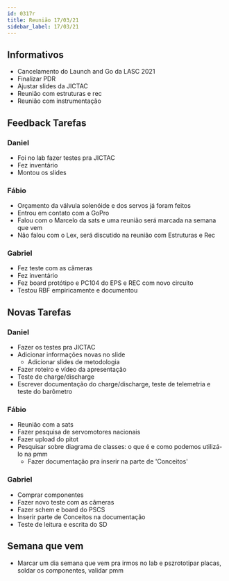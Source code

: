 ```yaml
---
id: 0317r
title: Reunião 17/03/21
sidebar_label: 17/03/21
---
```

## Informativos
- Cancelamento do Launch and Go da LASC 2021
- Finalizar PDR
- Ajustar slides da JICTAC
- Reunião com estruturas e rec
- Reunião com instrumentação

## Feedback Tarefas
### Daniel
- Foi no lab fazer testes pra JICTAC
- Fez inventário
- Montou os slides

### Fábio
- Orçamento da válvula solenóide e dos servos já foram feitos
- Entrou em contato com a GoPro
- Falou com o Marcelo da sats e uma reunião será marcada na semana que vem
- Não falou com o Lex, será discutido na reunião com Estruturas e Rec

### Gabriel
- Fez teste com as câmeras
- Fez inventário
- Fez board protótipo e PC104 do EPS e REC com novo circuito
- Testou RBF empiricamente e documentou 

## Novas Tarefas
### Daniel
- Fazer os testes pra JICTAC
- Adicionar informações novas no slide
    - Adicionar slides de metodologia
- Fazer roteiro e vídeo da apresentação
- Teste de charge/discharge
- Escrever documentação do charge/discharge, teste de telemetria e teste do barômetro

### Fábio
- Reunião com a sats
- Fazer pesquisa de servomotores nacionais
- Fazer upload do pitot
- Pesquisar sobre diagrama de classes: o que é e como podemos utilizá-lo na pmm
    - Fazer documentação pra inserir na parte de 'Conceitos'

### Gabriel
- Comprar componentes
- Fazer novo teste com as câmeras
- Fazer schem e board do PSCS
- Inserir parte de Conceitos na documentação
- Teste de leitura e escrita do SD

## Semana que vem
- Marcar um dia semana que vem pra irmos no lab e pszrototipar placas, soldar os componentes, validar pmm